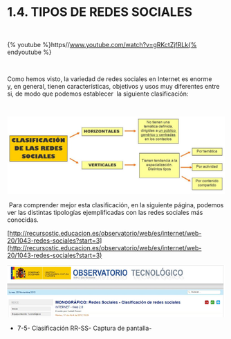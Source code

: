 
# 1.4. TIPOS DE REDES SOCIALES

 


{% youtube %}https//www.youtube.com/watch?v=gRKctZjfRLk{% endyoutube %}

 

Como hemos visto, la variedad de redes sociales en Internet es enorme y, en general, tienen características, objetivos y usos muy diferentes entre si, de modo que podemos establecer  la siguiente clasificación:

 


![](img/esquema_clasificacion.JPG)

 Para comprender mejor esta clasificación, en la siguiente página, podemos ver las distintas tipologías ejemplificadas con las redes sociales más conocidas.

[http://recursostic.educacion.es/observatorio/web/es/internet/web-20/1043-redes-sociales?start=3](http://recursostic.educacion.es/observatorio/web/es/internet/web-20/1043-redes-sociales?start=3)


![](img/clasificacion_rrss.JPG)

- 7-5- Clasificación RR-SS- Captura de pantalla-

 

